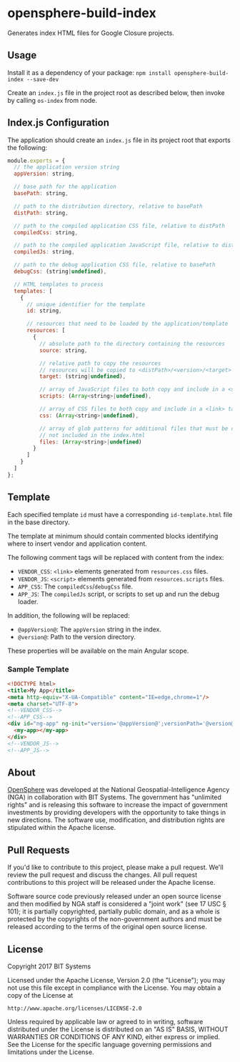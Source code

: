 # opensphere-build-index

Generates index HTML files for Google Closure projects.

## Usage
Install it as a dependency of your package: `npm install opensphere-build-index --save-dev`

Create an `index.js` file in the project root as described below, then invoke by
calling `os-index` from node.

## Index.js Configuration

The application should create an `index.js` file in its project root that
exports the following:

```javascript
module.exports = {
  // the application version string
  appVersion: string,

  // base path for the application
  basePath: string,

  // path to the distribution directory, relative to basePath
  distPath: string,

  // path to the compiled application CSS file, relative to distPath
  compiledCss: string,

  // path to the compiled application JavaScript file, relative to distPath
  compiledJs: string,

  // path to the debug application CSS file, relative to basePath
  debugCss: (string|undefined),

  // HTML templates to process
  templates: [
    {
      // unique identifier for the template
      id: string,

      // resources that need to be loaded by the application/template
      resources: [
        {
          // absolute path to the directory containing the resources
          source: string,

          // relative path to copy the resources
          // resources will be copied to <distPath>/<version>/<target>
          target: (string|undefined),

          // array of JavaScript files to both copy and include in a <script> tag
          scripts: (Array<string>|undefined),

          // array of CSS files to both copy and include in a <link> tag
          css: (Array<string>|undefined),

          // array of glob patterns for additional files that must be copied but
          // not included in the index.html
          files: (Array<string>|undefined)
        }
      ]
    }
  ]
};
```

## Template

Each specified template `id` must have a corresponding `id-template.html` file
in the base directory.

The template at minimum should contain commented blocks identifying where to
insert vendor and application content.

The following comment tags will be replaced with content from the index:
* `VENDOR_CSS`: `<link>` elements generated from `resources.css` files.
* `VENDOR_JS`: `<script>` elements generated from `resources.scripts` files.
* `APP_CSS`: The `compiledCss`/`debugCss` file.
* `APP_JS`: The `compiledJs` script, or scripts to set up and run the debug loader.

In addition, the following will be replaced:
* `@appVersion@`: The `appVersion` string in the index.
* `@version@`: Path to the version directory.

These properties will be available on the main Angular scope.

### Sample Template

```html
<!DOCTYPE html>
<title>My App</title>
<meta http-equiv="X-UA-Compatible" content="IE=edge,chrome=1"/>
<meta charset="UTF-8">
<!--VENDOR_CSS-->
<!--APP_CSS-->
<div id="ng-app" ng-init="version='@appVersion@';versionPath='@version@'">
  <my-app></my-app>
</div>
<!--VENDOR_JS-->
<!--APP_JS-->
```

## About

[OpenSphere](https://github.com/ngageoint/opensphere) was developed at the National Geospatial-Intelligence Agency (NGA) in collaboration with BIT Systems. The government has "unlimited rights" and is releasing this software to increase the impact of government investments by providing developers with the opportunity to take things in new directions. The software use, modification, and distribution rights are stipulated within the Apache license.

## Pull Requests

If you'd like to contribute to this project, please make a pull request. We'll review the pull request and discuss the changes. All pull request contributions to this project will be released under the Apache license.

Software source code previously released under an open source license and then modified by NGA staff is considered a "joint work" (see 17 USC § 101); it is partially copyrighted, partially public domain, and as a whole is protected by the copyrights of the non-government authors and must be released according to the terms of the original open source license.

## License

Copyright 2017 BIT Systems

Licensed under the Apache License, Version 2.0 (the "License");
you may not use this file except in compliance with the License.
You may obtain a copy of the License at

    http://www.apache.org/licenses/LICENSE-2.0

Unless required by applicable law or agreed to in writing, software
distributed under the License is distributed on an "AS IS" BASIS,
WITHOUT WARRANTIES OR CONDITIONS OF ANY KIND, either express or implied.
See the License for the specific language governing permissions and
limitations under the License.
